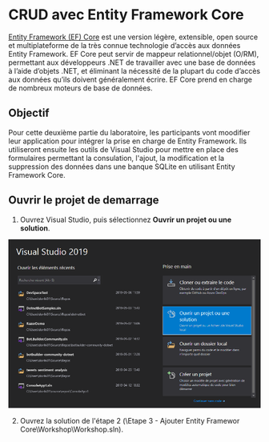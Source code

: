 # CRUD avec Entity Framework Core

<a href="https://docs.microsoft.com/fr-ca/ef/core/">Entity Framework (EF) Core</a> est une version légère, extensible, open source et multiplateforme de la très connue technologie d’accès aux données Entity Framework.
EF Core peut servir de mappeur relationnel/objet (O/RM), permettant aux développeurs .NET de travailler avec une base de données à l’aide d’objets .NET, et éliminant la nécessité de la plupart du code d’accès aux données qu’ils doivent généralement écrire. EF Core prend en charge de nombreux moteurs de base de données.

##  Objectif

Pour cette deuxième partie du laboratoire, les participants vont moodifier leur application pour intégrer la prise en charge de Entity Framework. Ils utiliseront ensuite 
les outils de Visual Studio pour mettre en place des formulaires permettant la consulation, l'ajout, la modification et la suppression des données dans une banque SQLite
en utilisant Entity Framework Core.

## Ouvrir le projet de demarrage</a>

1. Ouvrez Visual Studio, puis sélectionnez **Ouvrir un projet ou une solution**.

 ![Ouverture projet](./media/open-project.PNG)

2. Ouvrez la solution de l'étape 2 (\Etape 3 - Ajouter Entity Framewor Core\Workshop\Workshop.sln).
